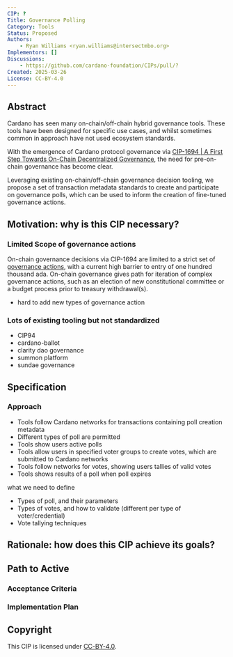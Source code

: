 ```yaml
---
CIP: ?
Title: Governance Polling
Category: Tools
Status: Proposed
Authors:
    - Ryan Williams <ryan.williams@intersectmbo.org>
Implementors: []
Discussions:
    - https://github.com/cardano-foundation/CIPs/pull/?
Created: 2025-03-26
License: CC-BY-4.0
---
```


## Abstract

Cardano has seen many on-chain/off-chain hybrid governance tools.
These tools have been designed for specific use cases,
and whilst sometimes common in approach have not used ecosystem standards.

With the emergence of Cardano protocol governance via [CIP-1694 | A First Step Towards On-Chain Decentralized Governance](https://github.com/cardano-foundation/CIPs/blob/master/CIP-1694/README.md),
the need for pre-on-chain governance has become clear.

Leveraging existing on-chain/off-chain governance decision tooling,
we propose a set of transaction metadata standards to create and participate on governance polls,
which can be used to inform the creation of fine-tuned governance actions.

## Motivation: why is this CIP necessary?
<!-- A clear explanation that introduces the reason for a proposal, its use cases and stakeholders. If the CIP changes an established design then it must outline design issues that motivate a rework. For complex proposals, authors must write a Cardano Problem Statement (CPS) as defined in CIP-9999 and link to it as the `Motivation`. -->

### Limited Scope of governance actions

On-chain governance decisions via CIP-1694 are limited to a strict set of [governance actions](https://github.com/cardano-foundation/CIPs/blob/master/CIP-1694/README.md#governance-actions), with a current high barrier to entry of one hundred thousand ada.
On-chain governance gives path for iteration of complex governance actions,
such as an election of new constitutional committee or a budget process prior to treasury withdrawal(s).

- hard to add new types of governance action

### Lots of existing tooling but not standardized

- CIP94
- cardano-ballot
- clarity dao governance
- summon platform
- sundae governance

## Specification
<!-- The technical specification should describe the proposed improvement in sufficient technical detail. In particular, it should provide enough information that an implementation can be performed solely on the basis of the design in the CIP. This is necessary to facilitate multiple, interoperable implementations. This must include how the CIP should be versioned, if not covered under an optional Versioning main heading. If a proposal defines structure of on-chain data it must include a CDDL schema in its specification.-->

### Approach

- Tools follow Cardano networks for transactions containing poll creation metadata
- Different types of poll are permitted
- Tools show users active polls
- Tools allow users in specified voter groups to create votes, which are submitted to Cardano networks
- Tools follow networks for votes, showing users tallies of valid votes
- Tools shows results of a poll when poll expires

what we need to define

- Types of poll, and their parameters
- Types of votes, and how to validate (different per type of voter/credential)
- Vote tallying techniques


## Rationale: how does this CIP achieve its goals?
<!-- The rationale fleshes out the specification by describing what motivated the design and what led to particular design decisions. It should describe alternate designs considered and related work. The rationale should provide evidence of consensus within the community and discuss significant objections or concerns raised during the discussion.

It must also explain how the proposal affects the backward compatibility of existing solutions when applicable. If the proposal responds to a CPS, the 'Rationale' section should explain how it addresses the CPS, and answer any questions that the CPS poses for potential solutions.
-->

## Path to Active

### Acceptance Criteria
<!-- Describes what are the acceptance criteria whereby a proposal becomes 'Active' -->

### Implementation Plan
<!-- A plan to meet those criteria or `N/A` if an implementation plan is not applicable. -->

<!-- OPTIONAL SECTIONS: see CIP-0001 > Document > Structure table -->

## Copyright

This CIP is licensed under [CC-BY-4.0](https://creativecommons.org/licenses/by/4.0/legalcode).
